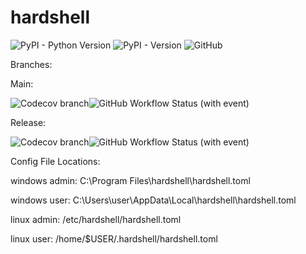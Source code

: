 # hardshell

![PyPI - Python Version](https://img.shields.io/pypi/pyversions/hardshell)
![PyPI - Version](https://img.shields.io/pypi/v/hardshell)
![GitHub](https://img.shields.io/github/license/tomburge/hardshell)

Branches:

Main:

![Codecov branch](https://img.shields.io/codecov/c/github/tomburge/hardshell/main)![GitHub Workflow Status (with event)](https://img.shields.io/github/actions/workflow/status/tomburge/hardshell/tests.yaml)

Release:

![Codecov branch](https://img.shields.io/codecov/c/github/tomburge/hardshell/release)![GitHub Workflow Status (with event)](https://img.shields.io/github/actions/workflow/status/tomburge/hardshell/release.yaml)

Config File Locations:

windows admin: C:\Program Files\hardshell\hardshell.toml

windows user: C:\Users\user\AppData\Local\hardshell\hardshell.toml

linux admin: /etc/hardshell/hardshell.toml

linux user: /home/$USER/.hardshell/hardshell.toml
